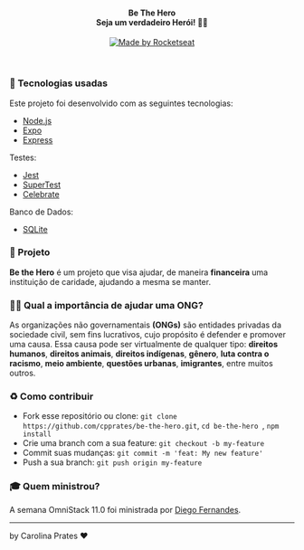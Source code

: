 <h4 align="center">
<b> Be The Hero</b><br>
 <b>Seja um verdadeiro Herói!</b> 🦸‍♂️
</h4>
<p align="center">
  <a href="https://rocketseat.com.br">
    <img alt="Made by Rocketseat" src="https://img.shields.io/badge/made%20by-Rocketseat-red">
  </a>
</p>

<br>

### :rocket: Tecnologias usadas
Este projeto foi desenvolvido com as seguintes tecnologias:
- [Node.js](https://nodejs.org/en/)
- [Expo](https://expo.io/)
- [Express](https://expressjs.com/pt-br/)

Testes:
- [Jest](https://jestjs.io/pt-BR/)
- [SuperTest](https://www.npmjs.com/package/supertest)
- [Celebrate](https://www.npmjs.com/package/celebrate/v/2.0.0)

Banco de Dados:
- [SQLite](https://www.sqlite.org/docs.html)


### :muscle: Projeto

<b>Be the Hero</b> é um projeto que visa ajudar, de maneira <b>financeira</b> uma instituição de caridade, ajudando a mesma se manter. 

### 🦸‍♂️ Qual a importância de ajudar uma ONG? <br>
As organizações não governamentais <b>(ONGs)</b> são entidades privadas da sociedade civil, sem fins lucrativos, cujo propósito é defender e promover uma causa. Essa causa pode ser virtualmente de qualquer tipo: <b>direitos humanos</b>, <b>direitos animais</b>, <b>direitos indígenas</b>, <b>gênero</b>, <b>luta contra o racismo</b>, <b>meio ambiente</b>, <b>questões urbanas</b>, <b>imigrantes</b>, entre muitos outros.

### :recycle: Como contribuir

- Fork esse repositório ou clone: `git clone https://github.com/cpprates/be-the-hero.git`, `cd be-the-hero `, `npm install`
- Crie uma branch com a sua feature: `git checkout -b my-feature`
- Commit suas mudanças: `git commit -m 'feat: My new feature'`
- Push a sua branch: `git push origin my-feature`

### :mortar_board: Quem ministrou?

A semana OmniStack 11.0 foi ministrada por [Diego Fernandes](https://github.com/diego3g).

---

by Carolina Prates ❤️